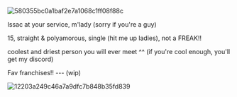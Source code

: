 ![580355bc0a1baf2e7a1068c1ff08f88c](https://github.com/user-attachments/assets/1c332137-6b99-47f8-b629-adacb3db7db5)

Issac at your service, m'lady (sorry if you're a guy)

15, straight & polyamorous, single (hit me up ladies), not a FREAK!!

coolest and driest person you will ever meet ^^ (if you're cool enough, you'll get my discord)


Fav franchises!! --- (wip)

![12203a249c46a7a9dfc7b848b35fd839](https://github.com/user-attachments/assets/9c2a7972-f462-4d77-9dce-21eb11931acd) 




<!---
grungedart/grungedart is a ✨ special ✨ repository because its `README.md` (this file) appears on your GitHub profile.
You can click the Preview link to take a look at your changes.
--->
